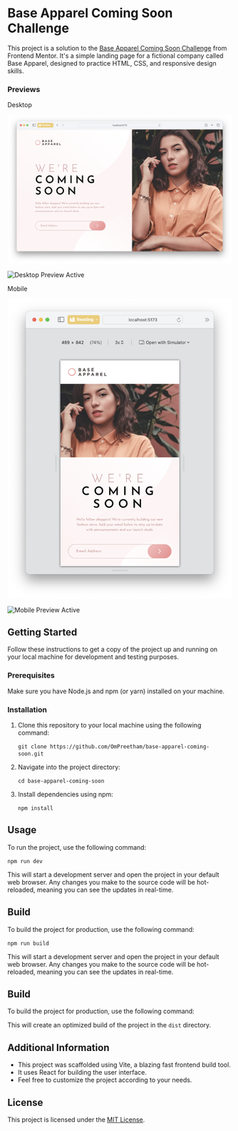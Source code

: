 # Base Apparel Coming Soon Challenge

This project is a solution to the [Base Apparel Coming Soon Challenge](https://www.frontendmentor.io/challenges/base-apparel-coming-soon-page-5d46b47f8db8a7063f9331a0) from Frontend Mentor. It's a simple landing page for a fictional company called Base Apparel, designed to practice HTML, CSS, and responsive design skills.

### Previews

Desktop

![Desktop Preview](/public/preview-desktop.png)

![Desktop Preview Active](/public/preview-desktop-active.png)

Mobile

![Mobile Preview](/public/preview-mobile.png)

![Mobile Preview Active](/public/preview-mobile-active.png)

## Getting Started

Follow these instructions to get a copy of the project up and running on your local machine for development and testing purposes.

### Prerequisites

Make sure you have Node.js and npm (or yarn) installed on your machine.

### Installation

1. Clone this repository to your local machine using the following command:

   ```
   git clone https://github.com/OmPreetham/base-apparel-coming-soon.git
   ```

1. Navigate into the project directory:

   ```
   cd base-apparel-coming-soon
   ```

1. Install dependencies using npm:

   ```
   npm install
   ```

## Usage

To run the project, use the following command:

```
npm run dev
```

This will start a development server and open the project in your default web browser. Any changes you make to the source code will be hot-reloaded, meaning you can see the updates in real-time.

## Build

To build the project for production, use the following command:

```
npm run build
```

This will start a development server and open the project in your default web browser. Any changes you make to the source code will be hot-reloaded, meaning you can see the updates in real-time.

## Build

To build the project for production, use the following command:

This will create an optimized build of the project in the `dist` directory.

## Additional Information

- This project was scaffolded using Vite, a blazing fast frontend build tool.
- It uses React for building the user interface.
- Feel free to customize the project according to your needs.

## License

This project is licensed under the [MIT License](LICENSE).
